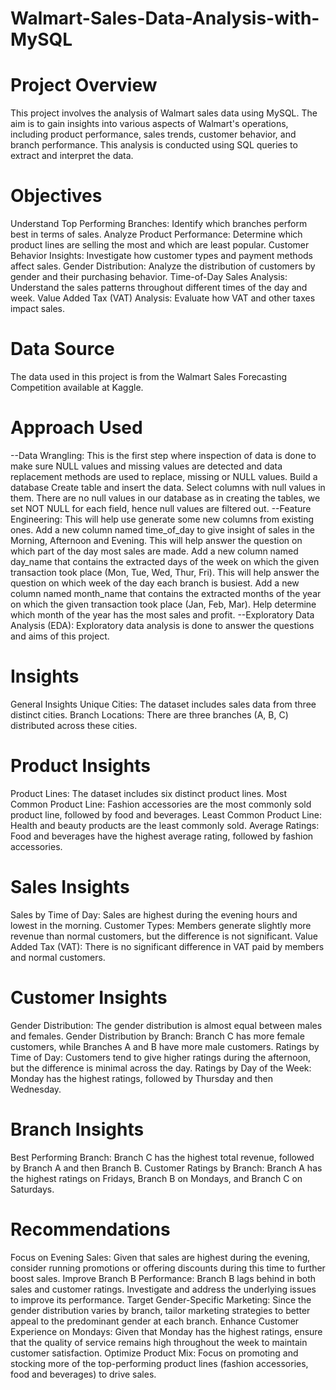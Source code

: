 # Walmart-Sales-Data-Analysis-with-MySQL

# Project Overview
This project involves the analysis of Walmart sales data using MySQL. The aim is to gain insights into various aspects of Walmart's operations, including product performance, sales trends, customer behavior, and branch performance. This analysis is conducted using SQL queries to extract and interpret the data.

# Objectives
Understand Top Performing Branches: Identify which branches perform best in terms of sales.
Analyze Product Performance: Determine which product lines are selling the most and which are least popular.
Customer Behavior Insights: Investigate how customer types and payment methods affect sales.
Gender Distribution: Analyze the distribution of customers by gender and their purchasing behavior.
Time-of-Day Sales Analysis: Understand the sales patterns throughout different times of the day and week.
Value Added Tax (VAT) Analysis: Evaluate how VAT and other taxes impact sales.

# Data Source
The data used in this project is from the Walmart Sales Forecasting Competition available at Kaggle.

# Approach Used
--Data Wrangling: This is the first step where inspection of data is done to make sure NULL values and missing values are detected and data replacement methods are used to replace, missing or NULL values.
Build a database
Create table and insert the data.
Select columns with null values in them. There are no null values in our database as in creating the tables, we set NOT NULL for each field, hence null values are filtered out.
--Feature Engineering: This will help use generate some new columns from existing ones.
Add a new column named time_of_day to give insight of sales in the Morning, Afternoon and Evening. This will help answer the question on which part of the day most sales are made.
Add a new column named day_name that contains the extracted days of the week on which the given transaction took place (Mon, Tue, Wed, Thur, Fri). This will help answer the question on which week of the day each branch is busiest.
Add a new column named month_name that contains the extracted months of the year on which the given transaction took place (Jan, Feb, Mar). Help determine which month of the year has the most sales and profit.
--Exploratory Data Analysis (EDA): Exploratory data analysis is done to answer the questions and aims of this project.
# Insights
General Insights
Unique Cities: The dataset includes sales data from three distinct cities.
Branch Locations: There are three branches (A, B, C) distributed across these cities.
# Product Insights
Product Lines: The dataset includes six distinct product lines.
Most Common Product Line: Fashion accessories are the most commonly sold product line, followed by food and beverages.
Least Common Product Line: Health and beauty products are the least commonly sold.
Average Ratings: Food and beverages have the highest average rating, followed by fashion accessories.
# Sales Insights
Sales by Time of Day: Sales are highest during the evening hours and lowest in the morning.
Customer Types: Members generate slightly more revenue than normal customers, but the difference is not significant.
Value Added Tax (VAT): There is no significant difference in VAT paid by members and normal customers.
# Customer Insights
Gender Distribution: The gender distribution is almost equal between males and females.
Gender Distribution by Branch: Branch C has more female customers, while Branches A and B have more male customers.
Ratings by Time of Day: Customers tend to give higher ratings during the afternoon, but the difference is minimal across the day.
Ratings by Day of the Week: Monday has the highest ratings, followed by Thursday and then Wednesday.
# Branch Insights
Best Performing Branch: Branch C has the highest total revenue, followed by Branch A and then Branch B.
Customer Ratings by Branch: Branch A has the highest ratings on Fridays, Branch B on Mondays, and Branch C on Saturdays.

# Recommendations
Focus on Evening Sales: Given that sales are highest during the evening, consider running promotions or offering discounts during this time to further boost sales.
Improve Branch B Performance: Branch B lags behind in both sales and customer ratings. Investigate and address the underlying issues to improve its performance.
Target Gender-Specific Marketing: Since the gender distribution varies by branch, tailor marketing strategies to better appeal to the predominant gender at each branch.
Enhance Customer Experience on Mondays: Given that Monday has the highest ratings, ensure that the quality of service remains high throughout the week to maintain customer satisfaction.
Optimize Product Mix: Focus on promoting and stocking more of the top-performing product lines (fashion accessories, food and beverages) to drive sales.

